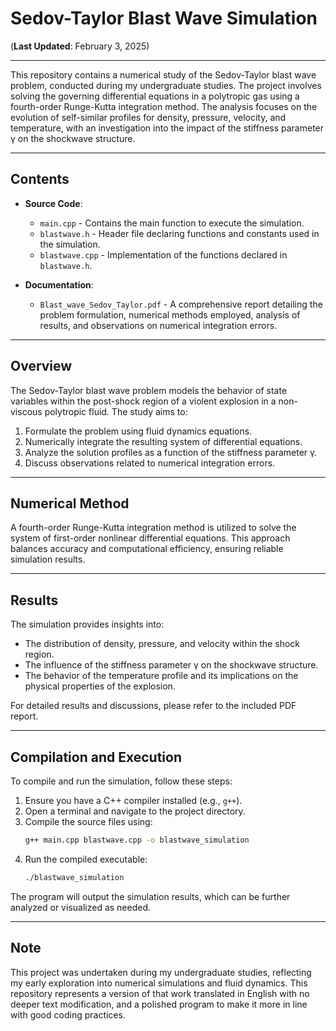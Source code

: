 # Sedov-Taylor Blast Wave Simulation
(**Last Updated**: February 3, 2025)

---

This repository contains a numerical study of the Sedov-Taylor blast wave problem, conducted during my undergraduate studies. 
The project involves solving the governing differential equations in a polytropic gas using a fourth-order Runge-Kutta integration
method. The analysis focuses on the evolution of self-similar profiles for density, pressure, velocity, and temperature, with an 
investigation into the impact of the stiffness parameter γ on the shockwave structure.

---

## Contents

- **Source Code**:
  - `main.cpp` - Contains the main function to execute the simulation.
  - `blastwave.h` - Header file declaring functions and constants used in the simulation.
  - `blastwave.cpp` - Implementation of the functions declared in `blastwave.h`.

- **Documentation**:
  - `Blast_wave_Sedov_Taylor.pdf` - A comprehensive report detailing the problem formulation, numerical methods employed, analysis
     of results, and observations on numerical integration errors.
    

---

## Overview

The Sedov-Taylor blast wave problem models the behavior of state variables within the post-shock region of a violent explosion in a
non-viscous polytropic fluid. The study aims to:

1. Formulate the problem using fluid dynamics equations.
2. Numerically integrate the resulting system of differential equations.
3. Analyze the solution profiles as a function of the stiffness parameter γ.
4. Discuss observations related to numerical integration errors.

---

## Numerical Method

A fourth-order Runge-Kutta integration method is utilized to solve the system of first-order nonlinear differential equations. This
approach balances accuracy and computational efficiency, ensuring reliable simulation results.

---

## Results

The simulation provides insights into:

- The distribution of density, pressure, and velocity within the shock region.
- The influence of the stiffness parameter γ on the shockwave structure.
- The behavior of the temperature profile and its implications on the physical properties of the explosion.

For detailed results and discussions, please refer to the included PDF report.

---

## Compilation and Execution

To compile and run the simulation, follow these steps:

1. Ensure you have a C++ compiler installed (e.g., `g++`).
2. Open a terminal and navigate to the project directory.
3. Compile the source files using:
   ```bash
   g++ main.cpp blastwave.cpp -o blastwave_simulation
4. Run the compiled executable:
   ```bash
   ./blastwave_simulation

The program will output the simulation results, which can be further analyzed or visualized as needed.

---

## Note 

This project was undertaken during my undergraduate studies, reflecting my early exploration into 
numerical simulations and fluid dynamics. This repository represents a version of that work 
translated in English with no deeper text modification, and a polished program to make it more 
in line with good coding practices.






   
